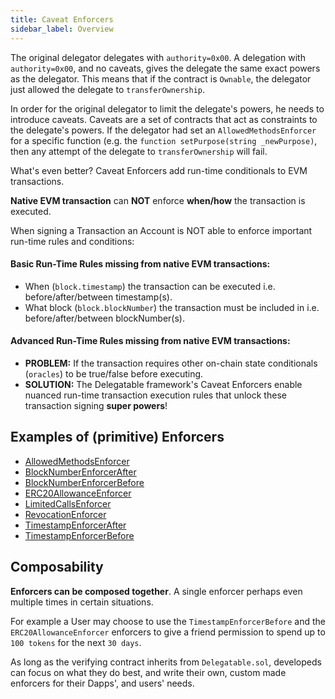 ```yaml
---
title: Caveat Enforcers
sidebar_label: Overview
---
```


The original delegator delegates with `authority=0x00`. A delegation with `authority=0x00`, and no caveats, gives the delegate the same exact powers as the delegator. This means that if the contract is `Ownable`, the delegator just allowed the delegate to `transferOwnership`.

In order for the original delegator to limit the delegate's powers, he needs to introduce caveats. Caveats are a set of contracts that act as constraints to the delegate's powers. If the delegator had set an `AllowedMethodsEnforcer` for a specific function (e.g. the `function setPurpose(string _newPurpose)`, then any attempt of the delegate to `transferOwnership` will fail.

What's even better? Caveat Enforcers add run-time conditionals to EVM transactions.

**Native EVM transaction** can **NOT** enforce **when/how** the transaction is executed.

When signing a Transaction an Account is NOT able to enforce important run-time rules and conditions:

#### Basic Run-Time Rules missing from native EVM transactions:

- When (`block.timestamp`) the transaction can be executed i.e. before/after/between timestamp(s).
- What block (`block.blockNumber`) the transaction must be included in i.e. before/after/between blockNumber(s).

#### Advanced Run-Time Rules missing from native EVM transactions:

- **PROBLEM:** If the transaction requires other on-chain state conditionals (`oracles`) to be true/false before executing.
- **SOLUTION:** The Delegatable framework's Caveat Enforcers enable nuanced run-time transaction execution rules that unlock these transaction signing **super powers**!

## Examples of (primitive) Enforcers

- [AllowedMethodsEnforcer](/docs/enforcers/allowed-methods-enforcer)
- [BlockNumberEnforcerAfter](/docs/enforcers/block-number-after-enforcer)
- [BlockNumberEnforcerBefore](/docs/enforcers/block-number-before-enforcer)
- [ERC20AllowanceEnforcer](/docs/enforcers/erc20-allowance-enforcer)
- [LimitedCallsEnforcer](/docs/enforcers/limited-calls-enforcer)
- [RevocationEnforcer](/docs/enforcers/revocation-enforcer)
- [TimestampEnforcerAfter](/docs/enforcers/timestamp-after-enforcer)
- [TimestampEnforcerBefore](/docs/enforcers/timestamp-before-enforcer)

## Composability

**Enforcers can be composed together**. A single enforcer perhaps even multiple times in certain situations.

For example a User may choose to use the `TimestampEnforcerBefore` and the `ERC20AllowanceEnforcer` enforcers to give a friend permission to spend up to `100 tokens` for the next `30 days`.

As long as the verifying contract inherits from `Delegatable.sol`, developeds can focus on what they do best, and write their own, custom made enforcers for their Dapps', and users' needs.
